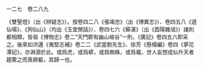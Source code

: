 一二七　卷二八九

《雙聖燈》（出《辨疑志》）。按卷四二八《張竭忠》（出《博異志》）、卷四五八《選仙場》、《狗仙山》（均出《玉堂閒話》）、卷四七六《蘇湛》（出《酉陽雜俎》）諸則都相類，皆祖《博物志》卷二“天門郡有幽山峻谷”一則，《廣記》卷四五六即采之。後來如洪邁《夷堅志補》卷二二《武當劉先生》、徐芳《懸榻編》卷四《夢花潭記》，亦淵源於此。或爲虎，或爲蟒，或爲蜘蛛，或爲黿，世人妄想成仙升天者趨騖之而喪厥軀，其歸一也。